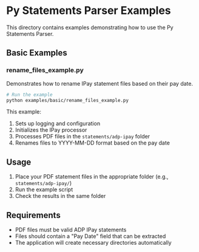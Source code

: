 # Py Statements Parser Examples

This directory contains examples demonstrating how to use the Py Statements Parser.

## Basic Examples

### rename_files_example.py

Demonstrates how to rename IPay statement files based on their pay date.

```bash
# Run the example
python examples/basic/rename_files_example.py
```

This example:
1. Sets up logging and configuration
2. Initializes the IPay processor
3. Processes PDF files in the `statements/adp-ipay` folder
4. Renames files to YYYY-MM-DD format based on the pay date

## Usage

1. Place your PDF statement files in the appropriate folder (e.g., `statements/adp-ipay/`)
2. Run the example script
3. Check the results in the same folder

## Requirements

- PDF files must be valid ADP IPay statements
- Files should contain a "Pay Date" field that can be extracted
- The application will create necessary directories automatically 